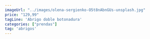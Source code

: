 ```yaml
---
imageUrl: "../images/olena-sergienko-O5t8nAbnGUs-unsplash.jpg"
price: "129,99"
tagLine: 'Abrigo doble botonadura'
categories: ["prendas"]
tag: 'abrigos'
---
```

